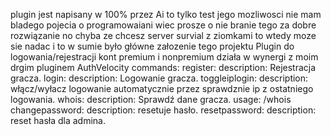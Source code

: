 plugin jest napisany w 100% przez Ai to tylko test jego mozliwosci
nie mam bladego pojecia o programowaiani wiec prosze o nie branie tego za dobre rozwiązanie 
no chyba ze chcesz server survial z ziomkami to wtedy moze sie nadac i to w sumie było główne załozenie tego projektu
Plugin do logowania/rejestracji kont premium i nonpremium 
działa w wynergi z moim drgim pluginem AuthVelocity
commands:
  register:
    description: Rejestracja gracza.
  login:
    description: Logowanie gracza.
  toggleiplogin:
    description: włącz/wyłacz logowanie automatycznie przez sprawdznie ip z ostatniego logowania.
  whois:
      description: Sprawdź dane gracza.
      usage: /whois <nick>
  changepassword:
    description: resetuje hasło.
  resetpassword:
    description: reset hasła dla admina.
